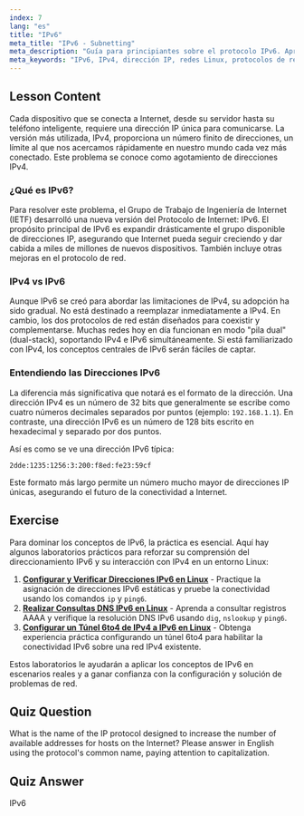 ```yaml
---
index: 7
lang: "es"
title: "IPv6"
meta_title: "IPv6 - Subnetting"
meta_description: "Guía para principiantes sobre el protocolo IPv6. Aprenda por qué se creó IPv6, cómo difiere de IPv4 y comprenda los conceptos básicos de su esquema de direccionamiento para redes Linux modernas."
meta_keywords: "IPv6, IPv4, dirección IP, redes Linux, protocolos de red, protocolo de internet, agotamiento de direcciones, principiante, tutorial, guía"
---
```


## Lesson Content

Cada dispositivo que se conecta a Internet, desde su servidor hasta su teléfono inteligente, requiere una dirección IP única para comunicarse. La versión más utilizada, IPv4, proporciona un número finito de direcciones, un límite al que nos acercamos rápidamente en nuestro mundo cada vez más conectado. Este problema se conoce como agotamiento de direcciones IPv4.

### ¿Qué es IPv6?

Para resolver este problema, el Grupo de Trabajo de Ingeniería de Internet (IETF) desarrolló una nueva versión del Protocolo de Internet: IPv6. El propósito principal de IPv6 es expandir drásticamente el grupo disponible de direcciones IP, asegurando que Internet pueda seguir creciendo y dar cabida a miles de millones de nuevos dispositivos. También incluye otras mejoras en el protocolo de red.

### IPv4 vs IPv6

Aunque IPv6 se creó para abordar las limitaciones de IPv4, su adopción ha sido gradual. No está destinado a reemplazar inmediatamente a IPv4. En cambio, los dos protocolos de red están diseñados para coexistir y complementarse. Muchas redes hoy en día funcionan en modo "pila dual" (dual-stack), soportando IPv4 e IPv6 simultáneamente. Si está familiarizado con IPv4, los conceptos centrales de IPv6 serán fáciles de captar.

### Entendiendo las Direcciones IPv6

La diferencia más significativa que notará es el formato de la dirección. Una dirección IPv4 es un número de 32 bits que generalmente se escribe como cuatro números decimales separados por puntos (ejemplo: `192.168.1.1`). En contraste, una dirección IPv6 es un número de 128 bits escrito en hexadecimal y separado por dos puntos.

Así es como se ve una dirección IPv6 típica:

```plaintext
2dde:1235:1256:3:200:f8ed:fe23:59cf
```

Este formato más largo permite un número mucho mayor de direcciones IP únicas, asegurando el futuro de la conectividad a Internet.

## Exercise

Para dominar los conceptos de IPv6, la práctica es esencial. Aquí hay algunos laboratorios prácticos para reforzar su comprensión del direccionamiento IPv6 y su interacción con IPv4 en un entorno Linux:

1. **[Configurar y Verificar Direcciones IPv6 en Linux](https://labex.io/es/labs/comptia-configure-and-verify-ipv6-addresses-in-linux-592858)** - Practique la asignación de direcciones IPv6 estáticas y pruebe la conectividad usando los comandos `ip` y `ping6`.
2. **[Realizar Consultas DNS IPv6 en Linux](https://labex.io/es/labs/comptia-perform-ipv6-dns-lookups-in-linux-592862)** - Aprenda a consultar registros AAAA y verifique la resolución DNS IPv6 usando `dig`, `nslookup` y `ping6`.
3. **[Configurar un Túnel 6to4 de IPv4 a IPv6 en Linux](https://labex.io/es/labs/comptia-configure-an-ipv4-to-ipv6-6to4-tunnel-in-linux-592867)** - Obtenga experiencia práctica configurando un túnel 6to4 para habilitar la conectividad IPv6 sobre una red IPv4 existente.

Estos laboratorios le ayudarán a aplicar los conceptos de IPv6 en escenarios reales y a ganar confianza con la configuración y solución de problemas de red.

## Quiz Question

What is the name of the IP protocol designed to increase the number of available addresses for hosts on the Internet? Please answer in English using the protocol's common name, paying attention to capitalization.

## Quiz Answer

IPv6
